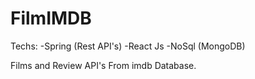 # FilmIMDB
Techs:
  -Spring (Rest API's)
  -React Js 
  -NoSql (MongoDB)
  
  Films and Review API's From imdb Database.
